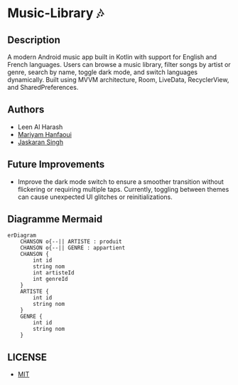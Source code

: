 # Music-Library 🎶

## Description
A modern Android music app built in Kotlin with support for English and French languages. Users can browse a music library, filter songs by artist or genre, search by name, toggle dark mode, and switch languages dynamically. Built using MVVM architecture, Room, LiveData, RecyclerView, and SharedPreferences.

## Authors
- Leen Al Harash
- [Mariyam Hanfaoui](https://github.com/hmariyam)
- [Jaskaran Singh](https://github.com/issjayjay)

## Future Improvements
- Improve the dark mode switch to ensure a smoother transition without flickering or requiring multiple taps. Currently, toggling between themes can cause unexpected UI glitches or reinitializations.

## Diagramme Mermaid

````mermaid
erDiagram
    CHANSON o{--|| ARTISTE : produit
    CHANSON o{--|| GENRE : appartient
    CHANSON {
        int id
        string nom
        int artisteId
        int genreId
    }
    ARTISTE {
        int id
        string nom
    }
    GENRE { 
        int id
        string nom
    }
````

## LICENSE
- [MIT](https://choosealicense.com/licenses/mit/)
